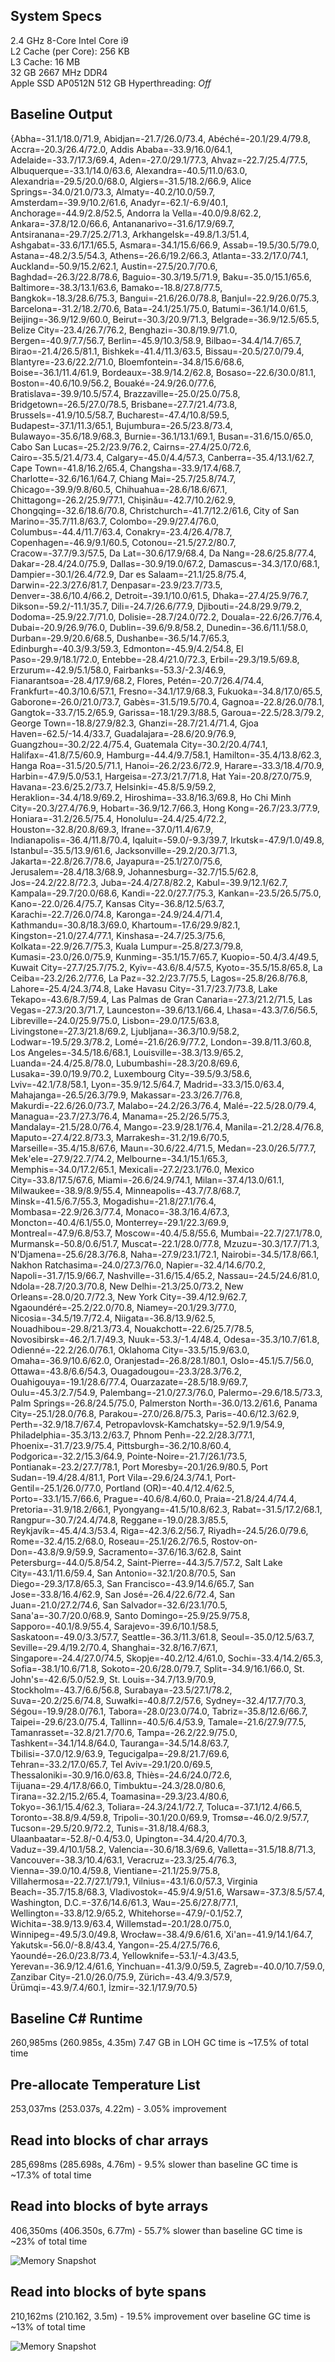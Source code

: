 
## System Specs

2.4 GHz 8-Core Intel Core i9\
L2 Cache (per Core): 256 KB\
L3 Cache:	16 MB\
32 GB 2667 MHz DDR4\
Apple SSD AP0512N 512 GB
Hyperthreading: *Off*

## Baseline Output

{Abha=-31.1/18.0/71.9, Abidjan=-21.7/26.0/73.4, Abéché=-20.1/29.4/79.8, Accra=-20.3/26.4/72.0, Addis Ababa=-33.9/16.0/64.1, Adelaide=-33.7/17.3/69.4, Aden=-27.0/29.1/77.3, Ahvaz=-22.7/25.4/77.5, Albuquerque=-33.1/14.0/63.6, Alexandra=-40.5/11.0/63.0, Alexandria=-29.5/20.0/68.0, Algiers=-31.5/18.2/66.9, Alice Springs=-34.0/21.0/73.3, Almaty=-40.2/10.0/59.7, Amsterdam=-39.9/10.2/61.6, Anadyr=-62.1/-6.9/40.1, Anchorage=-44.9/2.8/52.5, Andorra la Vella=-40.0/9.8/62.2, Ankara=-37.8/12.0/66.6, Antananarivo=-31.6/17.9/69.7, Antsiranana=-29.7/25.2/71.3, Arkhangelsk=-49.8/1.3/51.4, Ashgabat=-33.6/17.1/65.5, Asmara=-34.1/15.6/66.9, Assab=-19.5/30.5/79.0, Astana=-48.2/3.5/54.3, Athens=-26.6/19.2/66.3, Atlanta=-33.2/17.0/74.1, Auckland=-50.9/15.2/62.1, Austin=-27.5/20.7/70.6, Baghdad=-26.3/22.8/78.6, Baguio=-30.3/19.5/71.9, Baku=-35.0/15.1/65.6, Baltimore=-38.3/13.1/63.6, Bamako=-18.8/27.8/77.5, Bangkok=-18.3/28.6/75.3, Bangui=-21.6/26.0/78.8, Banjul=-22.9/26.0/75.3, Barcelona=-31.2/18.2/70.6, Bata=-24.1/25.1/75.0, Batumi=-36.1/14.0/61.5, Beijing=-36.9/12.9/60.0, Beirut=-30.3/20.9/71.3, Belgrade=-36.9/12.5/65.5, Belize City=-23.4/26.7/76.2, Benghazi=-30.8/19.9/71.0, Bergen=-40.9/7.7/56.7, Berlin=-45.9/10.3/58.9, Bilbao=-34.4/14.7/65.7, Birao=-21.4/26.5/81.1, Bishkek=-41.4/11.3/63.5, Bissau=-20.5/27.0/79.4, Blantyre=-23.6/22.2/71.0, Bloemfontein=-34.8/15.6/68.6, Boise=-36.1/11.4/61.9, Bordeaux=-38.9/14.2/62.8, Bosaso=-22.6/30.0/81.1, Boston=-40.6/10.9/56.2, Bouaké=-24.9/26.0/77.6, Bratislava=-39.9/10.5/57.4, Brazzaville=-25.0/25.0/75.8, Bridgetown=-26.5/27.0/78.5, Brisbane=-27.7/21.4/73.8, Brussels=-41.9/10.5/58.7, Bucharest=-47.4/10.8/59.5, Budapest=-37.1/11.3/65.1, Bujumbura=-26.5/23.8/73.4, Bulawayo=-35.6/18.9/68.3, Burnie=-36.1/13.1/69.1, Busan=-31.6/15.0/65.0, Cabo San Lucas=-25.2/23.9/76.2, Cairns=-27.4/25.0/72.6, Cairo=-35.5/21.4/73.4, Calgary=-45.0/4.4/57.3, Canberra=-35.4/13.1/62.7, Cape Town=-41.8/16.2/65.4, Changsha=-33.9/17.4/68.7, Charlotte=-32.6/16.1/64.7, Chiang Mai=-25.7/25.8/74.7, Chicago=-39.9/9.8/60.5, Chihuahua=-28.6/18.6/67.1, Chittagong=-26.2/25.9/77.1, Chișinău=-42.7/10.2/62.9, Chongqing=-32.6/18.6/70.8, Christchurch=-41.7/12.2/61.6, City of San Marino=-35.7/11.8/63.7, Colombo=-29.9/27.4/76.0, Columbus=-44.4/11.7/63.4, Conakry=-23.4/26.4/78.7, Copenhagen=-46.9/9.1/60.5, Cotonou=-21.5/27.2/80.7, Cracow=-37.7/9.3/57.5, Da Lat=-30.6/17.9/68.4, Da Nang=-28.6/25.8/77.4, Dakar=-28.4/24.0/75.9, Dallas=-30.9/19.0/67.2, Damascus=-34.3/17.0/68.1, Dampier=-30.1/26.4/72.9, Dar es Salaam=-21.1/25.8/75.4, Darwin=-22.3/27.6/81.7, Denpasar=-23.9/23.7/73.5, Denver=-38.6/10.4/66.2, Detroit=-39.1/10.0/61.5, Dhaka=-27.4/25.9/76.7, Dikson=-59.2/-11.1/35.7, Dili=-24.7/26.6/77.9, Djibouti=-24.8/29.9/79.2, Dodoma=-25.9/22.7/71.0, Dolisie=-28.7/24.0/72.2, Douala=-22.6/26.7/76.4, Dubai=-20.9/26.9/76.0, Dublin=-39.6/9.8/58.2, Dunedin=-36.6/11.1/58.0, Durban=-29.9/20.6/68.5, Dushanbe=-36.5/14.7/65.3, Edinburgh=-40.3/9.3/59.3, Edmonton=-45.9/4.2/54.8, El Paso=-29.9/18.1/72.0, Entebbe=-28.4/21.0/72.3, Erbil=-29.3/19.5/69.8, Erzurum=-42.9/5.1/58.0, Fairbanks=-53.3/-2.3/46.9, Fianarantsoa=-28.4/17.9/68.2, Flores,  Petén=-20.7/26.4/74.4, Frankfurt=-40.3/10.6/57.1, Fresno=-34.1/17.9/68.3, Fukuoka=-34.8/17.0/65.5, Gaborone=-26.0/21.0/73.7, Gabès=-31.5/19.5/70.4, Gagnoa=-22.8/26.0/78.1, Gangtok=-33.7/15.2/65.9, Garissa=-18.1/29.3/88.5, Garoua=-22.5/28.3/79.2, George Town=-18.8/27.9/82.3, Ghanzi=-28.7/21.4/71.4, Gjoa Haven=-62.5/-14.4/33.7, Guadalajara=-28.6/20.9/76.9, Guangzhou=-30.2/22.4/75.4, Guatemala City=-30.2/20.4/74.1, Halifax=-41.8/7.5/60.9, Hamburg=-44.4/9.7/58.1, Hamilton=-35.4/13.8/62.3, Hanga Roa=-31.5/20.5/71.1, Hanoi=-26.2/23.6/72.9, Harare=-33.3/18.4/70.9, Harbin=-47.9/5.0/53.1, Hargeisa=-27.3/21.7/71.8, Hat Yai=-20.8/27.0/75.9, Havana=-23.6/25.2/73.7, Helsinki=-45.8/5.9/59.2, Heraklion=-34.4/18.9/69.2, Hiroshima=-33.8/16.3/69.8, Ho Chi Minh City=-20.3/27.4/76.9, Hobart=-36.9/12.7/66.3, Hong Kong=-26.7/23.3/77.9, Honiara=-31.2/26.5/75.4, Honolulu=-24.4/25.4/72.2, Houston=-32.8/20.8/69.3, Ifrane=-37.0/11.4/67.9, Indianapolis=-36.4/11.8/70.4, Iqaluit=-59.0/-9.3/39.7, Irkutsk=-47.9/1.0/49.8, Istanbul=-35.5/13.9/61.6, Jacksonville=-29.2/20.3/71.3, Jakarta=-22.8/26.7/78.6, Jayapura=-25.1/27.0/75.6, Jerusalem=-28.4/18.3/68.9, Johannesburg=-32.7/15.5/62.8, Jos=-24.2/22.8/72.3, Juba=-24.4/27.8/82.2, Kabul=-39.9/12.1/62.7, Kampala=-29.7/20.0/68.6, Kandi=-22.0/27.7/75.3, Kankan=-23.5/26.5/75.0, Kano=-22.0/26.4/75.7, Kansas City=-36.8/12.5/63.7, Karachi=-22.7/26.0/74.8, Karonga=-24.9/24.4/71.4, Kathmandu=-30.8/18.3/69.0, Khartoum=-17.6/29.9/82.1, Kingston=-21.0/27.4/77.1, Kinshasa=-24.7/25.3/75.6, Kolkata=-22.9/26.7/75.3, Kuala Lumpur=-25.8/27.3/79.8, Kumasi=-23.0/26.0/75.9, Kunming=-35.1/15.7/65.7, Kuopio=-50.4/3.4/49.5, Kuwait City=-27.7/25.7/75.2, Kyiv=-43.6/8.4/57.5, Kyoto=-35.5/15.8/65.8, La Ceiba=-23.2/26.2/77.6, La Paz=-32.2/23.7/75.5, Lagos=-25.8/26.8/76.8, Lahore=-25.4/24.3/74.8, Lake Havasu City=-31.7/23.7/73.8, Lake Tekapo=-43.6/8.7/59.4, Las Palmas de Gran Canaria=-27.3/21.2/71.5, Las Vegas=-27.3/20.3/71.7, Launceston=-39.6/13.1/66.4, Lhasa=-43.3/7.6/56.5, Libreville=-24.0/25.9/75.0, Lisbon=-29.0/17.5/63.8, Livingstone=-27.3/21.8/69.2, Ljubljana=-36.3/10.9/58.2, Lodwar=-19.5/29.3/78.2, Lomé=-21.6/26.9/77.2, London=-39.8/11.3/60.8, Los Angeles=-34.5/18.6/68.1, Louisville=-38.3/13.9/65.2, Luanda=-24.4/25.8/78.0, Lubumbashi=-28.3/20.8/69.6, Lusaka=-39.0/19.9/70.2, Luxembourg City=-39.5/9.3/58.6, Lviv=-42.1/7.8/58.1, Lyon=-35.9/12.5/64.7, Madrid=-33.3/15.0/63.4, Mahajanga=-26.5/26.3/79.9, Makassar=-23.3/26.7/76.8, Makurdi=-22.6/26.0/73.7, Malabo=-24.2/26.3/76.4, Malé=-22.5/28.0/79.4, Managua=-23.7/27.3/76.4, Manama=-25.2/26.5/75.3, Mandalay=-21.5/28.0/76.4, Mango=-23.9/28.1/76.4, Manila=-21.2/28.4/76.8, Maputo=-27.4/22.8/73.3, Marrakesh=-31.2/19.6/70.5, Marseille=-35.4/15.8/67.6, Maun=-30.6/22.4/71.5, Medan=-23.0/26.5/77.7, Mek'ele=-27.9/22.7/74.2, Melbourne=-34.1/15.1/65.3, Memphis=-34.0/17.2/65.1, Mexicali=-27.2/23.1/76.0, Mexico City=-33.8/17.5/67.6, Miami=-26.6/24.9/74.1, Milan=-37.4/13.0/61.1, Milwaukee=-38.9/8.9/55.4, Minneapolis=-43.7/7.8/68.7, Minsk=-41.5/6.7/55.3, Mogadishu=-21.8/27.1/76.4, Mombasa=-22.9/26.3/77.4, Monaco=-38.3/16.4/67.3, Moncton=-40.4/6.1/55.0, Monterrey=-29.1/22.3/69.9, Montreal=-47.9/6.8/53.7, Moscow=-40.4/5.8/55.6, Mumbai=-22.7/27.1/78.0, Murmansk=-50.8/0.6/51.7, Muscat=-22.1/28.0/77.8, Mzuzu=-30.3/17.7/71.3, N'Djamena=-25.6/28.3/76.8, Naha=-27.9/23.1/72.1, Nairobi=-34.5/17.8/66.1, Nakhon Ratchasima=-24.0/27.3/76.0, Napier=-32.4/14.6/70.2, Napoli=-31.7/15.9/66.7, Nashville=-31.6/15.4/65.2, Nassau=-24.5/24.6/81.0, Ndola=-28.7/20.3/70.8, New Delhi=-21.3/25.0/73.2, New Orleans=-28.0/20.7/72.3, New York City=-39.4/12.9/62.7, Ngaoundéré=-25.2/22.0/70.8, Niamey=-20.1/29.3/77.0, Nicosia=-34.5/19.7/72.4, Niigata=-36.8/13.9/62.5, Nouadhibou=-29.8/21.3/73.4, Nouakchott=-22.6/25.7/78.5, Novosibirsk=-46.2/1.7/49.3, Nuuk=-53.3/-1.4/48.4, Odesa=-35.3/10.7/61.8, Odienné=-22.2/26.0/76.1, Oklahoma City=-33.5/15.9/63.0, Omaha=-36.9/10.6/62.0, Oranjestad=-26.8/28.1/80.1, Oslo=-45.1/5.7/56.0, Ottawa=-43.8/6.6/54.3, Ouagadougou=-23.3/28.3/76.2, Ouahigouya=-19.1/28.6/77.4, Ouarzazate=-28.5/18.9/69.7, Oulu=-45.3/2.7/54.9, Palembang=-21.0/27.3/76.0, Palermo=-29.6/18.5/73.3, Palm Springs=-26.8/24.5/75.0, Palmerston North=-36.0/13.2/61.6, Panama City=-25.1/28.0/76.8, Parakou=-27.0/26.8/75.3, Paris=-40.6/12.3/62.9, Perth=-32.9/18.7/67.4, Petropavlovsk-Kamchatsky=-52.9/1.9/54.9, Philadelphia=-35.3/13.2/63.7, Phnom Penh=-22.2/28.3/77.1, Phoenix=-31.7/23.9/75.4, Pittsburgh=-36.2/10.8/60.4, Podgorica=-32.2/15.3/64.9, Pointe-Noire=-21.7/26.1/73.5, Pontianak=-23.2/27.7/78.1, Port Moresby=-20.1/26.9/80.5, Port Sudan=-19.4/28.4/81.1, Port Vila=-29.6/24.3/74.1, Port-Gentil=-25.1/26.0/77.0, Portland (OR)=-40.4/12.4/62.5, Porto=-33.1/15.7/66.6, Prague=-40.6/8.4/60.0, Praia=-21.8/24.4/74.4, Pretoria=-31.9/18.2/66.1, Pyongyang=-41.5/10.8/62.3, Rabat=-31.5/17.2/68.1, Rangpur=-30.7/24.4/74.8, Reggane=-19.0/28.3/85.5, Reykjavík=-45.4/4.3/53.4, Riga=-42.3/6.2/56.7, Riyadh=-24.5/26.0/79.6, Rome=-32.4/15.2/68.0, Roseau=-25.1/26.2/76.5, Rostov-on-Don=-43.8/9.9/59.9, Sacramento=-37.6/16.3/62.8, Saint Petersburg=-44.0/5.8/54.2, Saint-Pierre=-44.3/5.7/57.2, Salt Lake City=-43.1/11.6/59.4, San Antonio=-32.1/20.8/70.5, San Diego=-29.3/17.8/65.3, San Francisco=-43.9/14.6/65.7, San Jose=-33.8/16.4/62.9, San José=-26.4/22.6/72.4, San Juan=-21.0/27.2/74.6, San Salvador=-32.6/23.1/70.5, Sana'a=-30.7/20.0/68.9, Santo Domingo=-25.9/25.9/75.8, Sapporo=-40.1/8.9/55.4, Sarajevo=-39.6/10.1/58.5, Saskatoon=-49.0/3.3/57.7, Seattle=-36.3/11.3/61.8, Seoul=-35.0/12.5/63.7, Seville=-29.4/19.2/70.4, Shanghai=-32.8/16.7/67.1, Singapore=-24.4/27.0/74.5, Skopje=-40.2/12.4/61.0, Sochi=-33.4/14.2/65.3, Sofia=-38.1/10.6/71.8, Sokoto=-20.6/28.0/79.7, Split=-34.9/16.1/66.0, St. John's=-42.6/5.0/52.9, St. Louis=-34.7/13.9/70.9, Stockholm=-43.7/6.6/56.8, Surabaya=-23.5/27.1/78.2, Suva=-20.2/25.6/74.8, Suwałki=-40.8/7.2/57.6, Sydney=-32.4/17.7/70.3, Ségou=-19.9/28.0/76.1, Tabora=-28.0/23.0/74.0, Tabriz=-35.8/12.6/66.7, Taipei=-29.6/23.0/75.4, Tallinn=-40.5/6.4/53.9, Tamale=-21.6/27.9/77.5, Tamanrasset=-32.8/21.7/70.6, Tampa=-26.2/22.9/75.0, Tashkent=-34.1/14.8/64.0, Tauranga=-34.5/14.8/63.7, Tbilisi=-37.0/12.9/63.9, Tegucigalpa=-29.8/21.7/69.6, Tehran=-33.2/17.0/65.7, Tel Aviv=-29.1/20.0/69.5, Thessaloniki=-30.9/16.0/63.8, Thiès=-24.6/24.0/72.6, Tijuana=-29.4/17.8/66.0, Timbuktu=-24.3/28.0/80.6, Tirana=-32.2/15.2/65.4, Toamasina=-29.3/23.4/80.6, Tokyo=-36.1/15.4/62.3, Toliara=-24.3/24.1/72.7, Toluca=-37.1/12.4/66.5, Toronto=-38.8/9.4/59.8, Tripoli=-30.1/20.0/69.9, Tromsø=-46.0/2.9/57.7, Tucson=-29.5/20.9/72.2, Tunis=-31.8/18.4/68.3, Ulaanbaatar=-52.8/-0.4/53.0, Upington=-34.4/20.4/70.3, Vaduz=-39.4/10.1/58.2, Valencia=-30.6/18.3/69.6, Valletta=-31.5/18.8/71.3, Vancouver=-38.3/10.4/63.1, Veracruz=-23.3/25.4/76.3, Vienna=-39.0/10.4/59.8, Vientiane=-21.1/25.9/75.8, Villahermosa=-22.7/27.1/79.1, Vilnius=-43.1/6.0/57.3, Virginia Beach=-35.7/15.8/68.3, Vladivostok=-45.9/4.9/51.6, Warsaw=-37.3/8.5/57.4, Washington, D.C.=-37.6/14.6/61.3, Wau=-25.6/27.8/77.1, Wellington=-33.8/12.9/65.2, Whitehorse=-47.9/-0.1/52.7, Wichita=-38.9/13.9/63.4, Willemstad=-20.1/28.0/75.0, Winnipeg=-49.5/3.0/49.8, Wrocław=-38.4/9.6/61.6, Xi'an=-41.9/14.1/64.7, Yakutsk=-56.0/-8.8/43.4, Yangon=-25.4/27.5/76.6, Yaoundé=-26.0/23.8/73.4, Yellowknife=-53.1/-4.3/43.5, Yerevan=-36.9/12.4/61.6, Yinchuan=-41.3/9.0/59.5, Zagreb=-40.0/10.7/59.0, Zanzibar City=-21.0/26.0/75.9, Zürich=-43.4/9.3/57.9, Ürümqi=-43.9/7.4/60.1, İzmir=-32.1/17.9/70.5}

## Baseline C# Runtime

260,985ms (260.985s, 4.35m)
7.47 GB in LOH
GC time is ~17.5% of total time

## Pre-allocate Temperature List

253,037ms (253.037s, 4.22m) - 3.05% improvement

## Read into blocks of char arrays

285,698ms (285.698s, 4.76m) - 9.5% slower than baseline
GC time is ~17.3% of total time

## Read into blocks of byte arrays

406,350ms (406.350s, 6.77m) - 55.7% slower than baseline
GC time is ~23% of total time

![Memory Snapshot](./assets/MemorySnapshot1.png)

## Read into blocks of byte spans

210,162ms (210.162, 3.5m) - 19.5% improvement over baseline
GC time is ~13% of total time

![Memory Snapshot](./assets/MemorySnapshot2.png)

